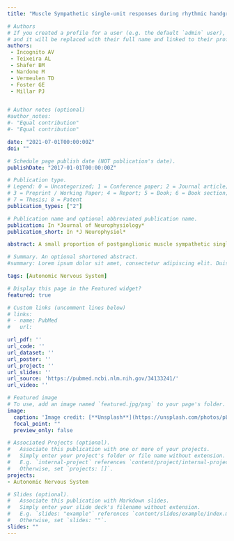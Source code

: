 ```yaml
---
title: "Muscle Sympathetic single-unit responses during rhythmic handgrip exercise and isocapnic hypoxia in males: the role of sympathoexcitation magnitude."

# Authors
# If you created a profile for a user (e.g. the default `admin` user), write the username (folder name) here 
# and it will be replaced with their full name and linked to their profile.
authors:
 - Incognito AV
 - Teixeira AL
 - Shafer BM
 - Nardone M
 - Vermeulen TD
 - Foster GE
 - Millar PJ 


# Author notes (optional)
#author_notes:
#- "Equal contribution"
#- "Equal contribution"

date: "2021-07-01T00:00:00Z"
doi: ""

# Schedule page publish date (NOT publication's date).
publishDate: "2017-01-01T00:00:00Z"

# Publication type.
# Legend: 0 = Uncategorized; 1 = Conference paper; 2 = Journal article;
# 3 = Preprint / Working Paper; 4 = Report; 5 = Book; 6 = Book section;
# 7 = Thesis; 8 = Patent
publication_types: ["2"]

# Publication name and optional abbreviated publication name.
publication: In *Journal of Neurophysiology*
publication_short: In *J Neurophysiol*

abstract: A small proportion of postganglionic muscle sympathetic single units can be inhibited during sympathoexcitatory stressors in humans. However, whether these responses are dependent on the specific stressor or the level of sympathoexcitation remains unclear. We hypothesize that, when matched by sympathoexcitatory magnitude, different stressors can evoke similar proportions of inhibited single units. Multiunit and single-unit muscle sympathetic nerve activity (MSNA) were recorded in seven healthy young males at baseline and during 1) rhythmic handgrip exercise (40% of maximum voluntary contraction) and 2) acute isocapnic hypoxia (partial pressure of end-tidal O2 47 ± 3 mmHg). Single units were classified as activated, nonresponsive, or inhibited if the spike frequency was above, within, or below the baseline variability, respectively. By design, rhythmic handgrip and isocapnic hypoxia similarly increased multiunit total MSNA [Δ273 ± 208 vs. Δ254 ± 193 arbitrary units (AU), P = 0.84] and single-unit spike frequency (Δ8 ± 10 vs. Δ12 ± 13 spikes/min, P = 0.12). Among 19 identified single units, the proportions of activated (47% vs. 68%), nonresponsive (32% vs. 16%), and inhibited (21% vs. 16%) single units were not different between rhythmic handgrip and isocapnic hypoxia (P = 0.42). However, only 9 (47%) single units behaved with concordant response patterns across both stressors (7 activated, 1 nonresponsive, and 1 inhibited during both stressors). During the 1-min epoch with the highest increase in total MSNA during hypoxia (Δ595 ± 282 AU, P < 0.01) only one single unit was inhibited. These findings suggest that the proportions of muscle sympathetic single units inhibited during stress are associated with the level of sympathoexcitation and not the stressor per se in healthy young males.NEW & NOTEWORTHY Subpopulations of muscle sympathetic single units can be inhibited during mild sympathoexcitatory stress. We demonstrate that rhythmic handgrip exercise and isocapnic hypoxia, when matched by multiunit sympathoexcitation, induce similar proportions of single-unit inhibition, highlighting that heterogeneous single-unit response patterns are related to the level of sympathoexcitation independent of the stressor type. Interestingly, only 47% of single units behaved with concordant response patterns between stressors, suggesting the potential for functional specificity within the postganglionic neuronal pool.

# Summary. An optional shortened abstract.
#summary: Lorem ipsum dolor sit amet, consectetur adipiscing elit. Duis posuere tellus ac convallis placerat. Proin tincidunt magna #sed ex sollicitudin condimentum.

tags: [Autonomic Nervous System]

# Display this page in the Featured widget?
featured: true

# Custom links (uncomment lines below)
# links:
# - name: PubMed
#   url: 

url_pdf: ''
url_code: ''
url_dataset: ''
url_poster: ''
url_project: ''
url_slides: ''
url_source: 'https://pubmed.ncbi.nlm.nih.gov/34133241/'
url_video: ''

# Featured image
# To use, add an image named `featured.jpg/png` to your page's folder. 
image:
  caption: 'Image credit: [**Unsplash**](https://unsplash.com/photos/pLCdAaMFLTE)'
  focal_point: ""
  preview_only: false

# Associated Projects (optional).
#   Associate this publication with one or more of your projects.
#   Simply enter your project's folder or file name without extension.
#   E.g. `internal-project` references `content/project/internal-project/index.md`.
#   Otherwise, set `projects: []`.
projects:
- Autonomic Nervous System

# Slides (optional).
#   Associate this publication with Markdown slides.
#   Simply enter your slide deck's filename without extension.
#   E.g. `slides: "example"` references `content/slides/example/index.md`.
#   Otherwise, set `slides: ""`.
slides: ""
---
```

